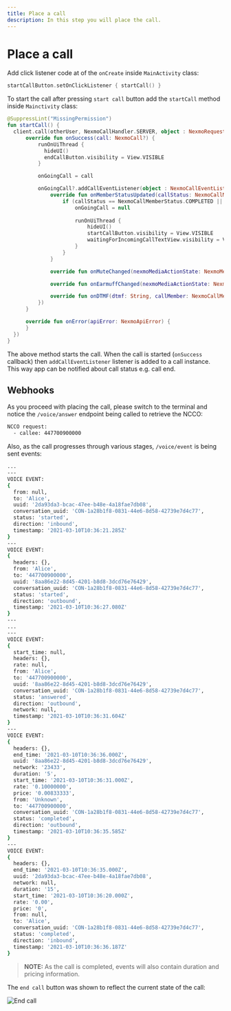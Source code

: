 ```yaml
---
title: Place a call
description: In this step you will place the call.
---
```


# Place a call

Add click listener code at of the `onCreate` inside `MainActivity` class:

```kotlin
startCallButton.setOnClickListener { startCall() }
```

To start the call after pressing `start call` button add the `startCall` method inside `Mainctivity` class:

```kotlin
@SuppressLint("MissingPermission")
fun startCall() {
  client.call(otherUser, NexmoCallHandler.SERVER, object : NexmoRequestListener<NexmoCall> {
      override fun onSuccess(call: NexmoCall?) {
          runOnUiThread { 
            hideUI()
            endCallButton.visibility = View.VISIBLE
          }

          onGoingCall = call

          onGoingCall?.addCallEventListener(object : NexmoCallEventListener {
              override fun onMemberStatusUpdated(callStatus: NexmoCallMemberStatus, callMember: NexmoCallMember) {
                  if (callStatus == NexmoCallMemberStatus.COMPLETED || callStatus == NexmoCallMemberStatus.CANCELLED) {
                      onGoingCall = null
                      
                      runOnUiThread { 
                          hideUI()
                          startCallButton.visibility = View.VISIBLE
                          waitingForIncomingCallTextView.visibility = View.VISIBLE
                      }
                  }
              }

              override fun onMuteChanged(nexmoMediaActionState: NexmoMediaActionState, callMember: NexmoCallMember) {}

              override fun onEarmuffChanged(nexmoMediaActionState: NexmoMediaActionState, callMember: NexmoCallMember) {}

              override fun onDTMF(dtmf: String, callMember: NexmoCallMember) {}
          })
      }

      override fun onError(apiError: NexmoApiError) {
      }
  })
}
```

The above method starts the call. When the call is started (`onSuccess` callback) then `addCallEventListener` listener is added to a call instance. This way app can be notified about call status e.g. call end.

## Webhooks

As you proceed with placing the call, please switch to the terminal and notice the `/voice/answer` endpoint being called to retrieve the NCCO:

``` bash
NCCO request:
  - callee: 447700900000
```

Also, as the call progresses through various stages, `/voice/event` is being sent events:

``` bash
...
---
VOICE EVENT:
{
  from: null,
  to: 'Alice',
  uuid: '2da93da3-bcac-47ee-b48e-4a18fae7db08',
  conversation_uuid: 'CON-1a28b1f8-0831-44e6-8d58-42739e7d4c77',
  status: 'started',
  direction: 'inbound',
  timestamp: '2021-03-10T10:36:21.285Z'
}
---
VOICE EVENT:
{
  headers: {},
  from: 'Alice',
  to: '447700900000',
  uuid: '8aa86e22-8d45-4201-b8d8-3dcd76e76429',
  conversation_uuid: 'CON-1a28b1f8-0831-44e6-8d58-42739e7d4c77',
  status: 'started',
  direction: 'outbound',
  timestamp: '2021-03-10T10:36:27.080Z'
}
---
...
---
VOICE EVENT:
{
  start_time: null,
  headers: {},
  rate: null,
  from: 'Alice',
  to: '447700900000',
  uuid: '8aa86e22-8d45-4201-b8d8-3dcd76e76429',
  conversation_uuid: 'CON-1a28b1f8-0831-44e6-8d58-42739e7d4c77',
  status: 'answered',
  direction: 'outbound',
  network: null,
  timestamp: '2021-03-10T10:36:31.604Z'
}
---
VOICE EVENT:
{
  headers: {},
  end_time: '2021-03-10T10:36:36.000Z',
  uuid: '8aa86e22-8d45-4201-b8d8-3dcd76e76429',
  network: '23433',
  duration: '5',
  start_time: '2021-03-10T10:36:31.000Z',
  rate: '0.10000000',
  price: '0.00833333',
  from: 'Unknown',
  to: '447700900000',
  conversation_uuid: 'CON-1a28b1f8-0831-44e6-8d58-42739e7d4c77',
  status: 'completed',
  direction: 'outbound',
  timestamp: '2021-03-10T10:36:35.585Z'
}
---
VOICE EVENT:
{
  headers: {},
  end_time: '2021-03-10T10:36:35.000Z',
  uuid: '2da93da3-bcac-47ee-b48e-4a18fae7db08',
  network: null,
  duration: '15',
  start_time: '2021-03-10T10:36:20.000Z',
  rate: '0.00',
  price: '0',
  from: null,
  to: 'Alice',
  conversation_uuid: 'CON-1a28b1f8-0831-44e6-8d58-42739e7d4c77',
  status: 'completed',
  direction: 'inbound',
  timestamp: '2021-03-10T10:36:36.187Z'
}
```

> **NOTE:** As the call is completed, events will also contain duration and pricing information.

The `end call` button was shown to reflect the current state of the call:

![End call](/screenshots/tutorials/client-sdk/app-to-phone/end-call.png)